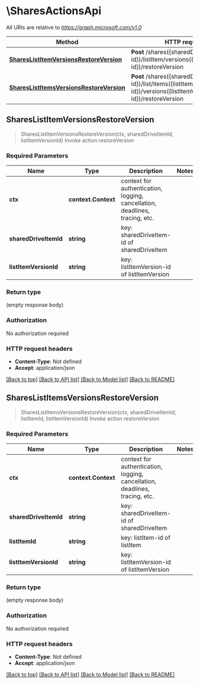 # \SharesActionsApi

All URIs are relative to *https://graph.microsoft.com/v1.0*

Method | HTTP request | Description
------------- | ------------- | -------------
[**SharesListItemVersionsRestoreVersion**](SharesActionsApi.md#SharesListItemVersionsRestoreVersion) | **Post** /shares({sharedDriveItem-id})/listItem/versions({listItemVersion-id})/restoreVersion | Invoke action restoreVersion
[**SharesListItemsVersionsRestoreVersion**](SharesActionsApi.md#SharesListItemsVersionsRestoreVersion) | **Post** /shares({sharedDriveItem-id})/list/items({listItem-id})/versions({listItemVersion-id})/restoreVersion | Invoke action restoreVersion



## SharesListItemVersionsRestoreVersion

> SharesListItemVersionsRestoreVersion(ctx, sharedDriveItemId, listItemVersionId)
Invoke action restoreVersion

### Required Parameters


Name | Type | Description  | Notes
------------- | ------------- | ------------- | -------------
**ctx** | **context.Context** | context for authentication, logging, cancellation, deadlines, tracing, etc.
**sharedDriveItemId** | **string**| key: sharedDriveItem-id of sharedDriveItem | 
**listItemVersionId** | **string**| key: listItemVersion-id of listItemVersion | 

### Return type

 (empty response body)

### Authorization

No authorization required

### HTTP request headers

- **Content-Type**: Not defined
- **Accept**: application/json

[[Back to top]](#) [[Back to API list]](../README.md#documentation-for-api-endpoints)
[[Back to Model list]](../README.md#documentation-for-models)
[[Back to README]](../README.md)


## SharesListItemsVersionsRestoreVersion

> SharesListItemsVersionsRestoreVersion(ctx, sharedDriveItemId, listItemId, listItemVersionId)
Invoke action restoreVersion

### Required Parameters


Name | Type | Description  | Notes
------------- | ------------- | ------------- | -------------
**ctx** | **context.Context** | context for authentication, logging, cancellation, deadlines, tracing, etc.
**sharedDriveItemId** | **string**| key: sharedDriveItem-id of sharedDriveItem | 
**listItemId** | **string**| key: listItem-id of listItem | 
**listItemVersionId** | **string**| key: listItemVersion-id of listItemVersion | 

### Return type

 (empty response body)

### Authorization

No authorization required

### HTTP request headers

- **Content-Type**: Not defined
- **Accept**: application/json

[[Back to top]](#) [[Back to API list]](../README.md#documentation-for-api-endpoints)
[[Back to Model list]](../README.md#documentation-for-models)
[[Back to README]](../README.md)

